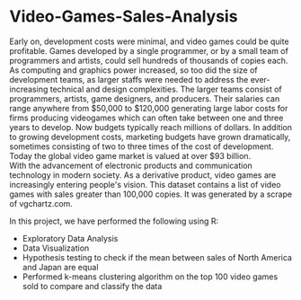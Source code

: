 # Video-Games-Sales-Analysis
Early on, development costs were minimal, and video games could be quite profitable. Games developed by a single programmer, or by a small team of programmers and artists, could sell hundreds of thousands of copies each. As computing and graphics power increased, so too did the size of development teams, as larger staffs were needed to address the ever-increasing technical and design complexities. The larger teams consist of programmers, artists, game designers, and producers. Their salaries can range anywhere from $50,000 to $120,000 generating large labor costs for firms producing videogames which can often take between one and three years to develop. Now budgets typically reach millions of dollars. In addition to growing development costs, marketing budgets have grown dramatically, sometimes consisting of two to three times of the cost of development. Today the global video game market is valued at over $93 billion.
<br>
With the advancement of electronic products and communication technology in modern society. As a derivative product, video games are increasingly entering people's vision. This dataset contains a list of video games with sales greater than 100,000 copies. It was generated by a scrape of vgchartz.com. 


In this project, we have performed the following using R:
- Exploratory Data Analysis
- Data Visualization
- Hypothesis testing to check if the mean between sales of North America and Japan are equal
- Performed k-means clustering algorithm on the top 100 video games sold to compare and classify the data
